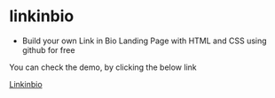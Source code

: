 # linkinbio

- Build your own Link in Bio Landing Page with HTML and CSS using github for free

You can check the demo, by clicking the below link

[Linkinbio](https://rajeshmurugaiyan.github.io/linkinbio/rajesh/)
